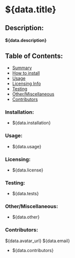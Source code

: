 # ${data.title}

## Description:
#### ${data.description}

## Table of Contents:

* [Summary](#Description)
* [How to install](#Installation)
* [Usage](#Usage)
* [Licensing Info](#Licensing)
* [Testing](#Testing)
* [Other/Miscellaneous](#Other/Miscellaneous)
* [Contributors](#Contributors)

### Installation:
- ${data.installation}

### Usage:
- ${data.usage}

### Licensing:
- ${data.license}

### Testing:
- ${data.tests}

### Other/Miscellaneous:
- ${data.other}

### Contributors:
${data.avatar_url}
${data.email}
- ${data.contributors}




